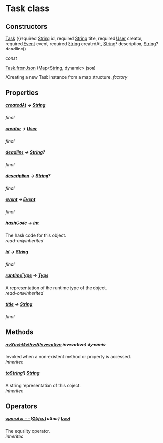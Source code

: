 


# Task class













## Constructors

[Task](../models_task_task_model/Task/Task.md) (\{required [String](https://api.flutter.dev/flutter/dart-core/String-class.html) id, required [String](https://api.flutter.dev/flutter/dart-core/String-class.html) title, required [User](../models_user_user_info/User-class.md) creator, required [Event](../models_events_event_model/Event-class.md) event, required [String](https://api.flutter.dev/flutter/dart-core/String-class.html) createdAt, [String](https://api.flutter.dev/flutter/dart-core/String-class.html)? description, [String](https://api.flutter.dev/flutter/dart-core/String-class.html)? deadline\})

  _const_ 

[Task.fromJson](../models_task_task_model/Task/Task.fromJson.md) ([Map](https://api.flutter.dev/flutter/dart-core/Map-class.html)&lt;[String](https://api.flutter.dev/flutter/dart-core/String-class.html), dynamic> json)

/Creating a new Task instance from a map structure.   _factory_


## Properties

##### [createdAt](../models_task_task_model/Task/createdAt.md) &#8594; [String](https://api.flutter.dev/flutter/dart-core/String-class.html)



  
_<span class="feature">final</span>_



##### [creator](../models_task_task_model/Task/creator.md) &#8594; [User](../models_user_user_info/User-class.md)



  
_<span class="feature">final</span>_



##### [deadline](../models_task_task_model/Task/deadline.md) &#8594; [String](https://api.flutter.dev/flutter/dart-core/String-class.html)?



  
_<span class="feature">final</span>_



##### [description](../models_task_task_model/Task/description.md) &#8594; [String](https://api.flutter.dev/flutter/dart-core/String-class.html)?



  
_<span class="feature">final</span>_



##### [event](../models_task_task_model/Task/event.md) &#8594; [Event](../models_events_event_model/Event-class.md)



  
_<span class="feature">final</span>_



##### [hashCode](https://api.flutter.dev/flutter/dart-core/Object/hashCode.html) &#8594; [int](https://api.flutter.dev/flutter/dart-core/int-class.html)



The hash code for this object.  
_<span class="feature">read-only</span><span class="feature">inherited</span>_



##### [id](../models_task_task_model/Task/id.md) &#8594; [String](https://api.flutter.dev/flutter/dart-core/String-class.html)



  
_<span class="feature">final</span>_



##### [runtimeType](https://api.flutter.dev/flutter/dart-core/Object/runtimeType.html) &#8594; [Type](https://api.flutter.dev/flutter/dart-core/Type-class.html)



A representation of the runtime type of the object.  
_<span class="feature">read-only</span><span class="feature">inherited</span>_



##### [title](../models_task_task_model/Task/title.md) &#8594; [String](https://api.flutter.dev/flutter/dart-core/String-class.html)



  
_<span class="feature">final</span>_





## Methods

##### [noSuchMethod](https://api.flutter.dev/flutter/dart-core/Object/noSuchMethod.html)([Invocation](https://api.flutter.dev/flutter/dart-core/Invocation-class.html) invocation) dynamic



Invoked when a non-existent method or property is accessed.  
_<span class="feature">inherited</span>_



##### [toString](https://api.flutter.dev/flutter/dart-core/Object/toString.html)() [String](https://api.flutter.dev/flutter/dart-core/String-class.html)



A string representation of this object.  
_<span class="feature">inherited</span>_





## Operators

##### [operator ==](https://api.flutter.dev/flutter/dart-core/Object/operator_equals.html)([Object](https://api.flutter.dev/flutter/dart-core/Object-class.html) other) [bool](https://api.flutter.dev/flutter/dart-core/bool-class.html)



The equality operator.  
_<span class="feature">inherited</span>_















